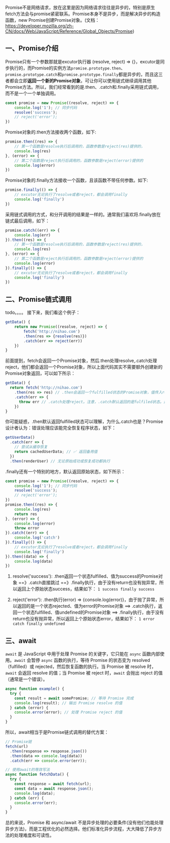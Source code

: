 Promise不是网络请求，放在这里是因为网络请求往往是异步的，特别是原生fetch方法会与promise紧密联系。Promise本身不是异步，而是解决异步的构造函数，new Promise创建Promise对象。(文档：https://developer.mozilla.org/zh-CN/docs/Web/JavaScript/Reference/Global_Objects/Promise)

## 一、Promise介绍

Promise只有一个参数那就是excutor执行器 (resolve, reject) => {}，excutor是同步执行的，而Promise的实例方法`promise.prototype.then`、`promise.prototype.catch`和`promise.prototype.finally`都是异步的，而且这三者都会立即**返回一个新的Promise对象**，可让你可以使用链式继续调用其他Promise方法。所以，我们经常看到的是.then、.catch和.finally采用链式调用，而不是一个一个单独调用。
```js
const promise = new Promise((resolve, reject) => {
    console.log('1'); // 同步代码
    resolve('success');
    // reject('error');
})
```

Promise对象的.then方法接收两个函数，如下:
```js
promise.then((res) => {
    // 第一个函数是resolve执行后调用的，函数参数是reject(res)提供的，
    console.log(res)
}, (error) => {
    // 第二个函数是reject执行后调用的，函数参数是reject(error)提供的
    console.log(error)
})
```
Promise对象的.finally方法接收一个函数，且该函数不带任何参数。如下:
```js
promise.finally(() => {
    // excutor无论执行了resolve或者reject，都会调用finally
    console.log('finally')
})
```
采用链式调用的方式，和分开调用的结果是一样的。通常我们喜欢将.finally放在链式最后调用，如下：
```js
promise.catch((err) => {
    console.log(err)
}).then((res) => {
    // 第一个函数是resolve执行后调用的，函数参数是reject(res)提供的，
    console.log(res)
}, (error) => {
    // 第二个函数是reject执行后调用的，函数参数是reject(error)提供的
    console.log(error)
}).finally(() => {
    // excutor无论执行了resolve或者reject，都会调用finally
    console.log('finally')
})
```

## 二、Promise链式调用
todo。。。。
接下来，我们看这个例子：
```js
getData() {
    return new Promise((resolve, reject) => {
        fetch('http://nihao.com')
        .then(res => {resolve(res)})
        .catch(err => reject(err))
    })
}
```
前面提到，fetch会返回一个Promise对象，然后.then处理resolve,.catch处理reject，他们都会返回一个Promise对象，所以上面代码其实不需要额外创建新的Promise对象返回，可以如下所示：
```js
getData() {
  return fetch('http://nihao.com')
    .then(res => res) // .then会返回一个fulfilled状态的Promise对象，值传入res
    .catch(err => {
      throw err // .catch处理reject。注意，.catch默认返回的是fulfiled状态。这里不能return err，return err则是返回一个fulfilled状态的Promise对象了
    })
}
```
你可能疑惑，.then默认返回fulfilled状态可以理解，为什么.catch也是？Promise 设计者认为：错误处理应该能完全恢复程序状态，如下：
```js
getUserData()
  .catch(err => {
    // 尝试从缓存恢复
    return cachedUserData; // ✅ 返回备用值
  })
  .then(renderUser) // 无论原始成功或恢复成功都执行
```

.finally还有一个特别的地方，默认返回原始状态，如下所示：
```js
const promise = new Promise((resolve, reject) => {
    console.log('1'); // 同步代码
    resolve('success');
    // reject('error');
})
promise.then((res) => {
    console.log(res)
    return res
}, (error) => {
    console.log(error)
    throw error
}).catch((err) => {
    console.log('catch')
}).finally(() => {
    // excutor无论执行了resolve或者reject，都会调用finally
    console.log('finally')
}).then((data) => {
    console.log(data)
})
```
1. resolve('success'): .then返回一个状态fulfilled、值为success的Promise对象 ==》.catch直接跳过 ==》.finally执行，由于没有return也没有抛异常，所以返回上个原始状态success，结果如下：
`1 success finally success`

2. reject('error'): .then执行(error) => {console.log(error)}，由于抛了异常，所以返回的是一个状态rejected、值为error的Promise对象 ==> .catch执行，返回一个状态fulfilled、值undefined的Promise对象 ==> .finally执行，由于没有return也没有抛异常，所以返回上个原始状态error，结果如下：
`1 error catch finally undefined`

## 三、await
`await` 是 JavaScript 中用于处理 Promise 的关键字，它只能在 `async` 函数内部使用。`await` 会暂停 `async` 函数的执行，等待 Promise 的状态变为 resolved（fulfilled）或 rejected，然后恢复函数的执行。当 Promise 被 resolve 时，`await` 会返回 resolve 的值；当 Promise 被 reject 时，`await` 会抛出 reject 的值（通常是一个错误）。
```javascript
async function example() {
  try {
    const result = await somePromise; // 等待 Promise 完成
    console.log(result); // 输出 Promise resolve 的值
  } catch (error) {
    console.error(error); // 处理 Promise reject 的值
  }
}
```

所以，await相当于是Promise链式调用的替代方案：
```js
// Promise链
fetch(url)
  .then(response => response.json())
  .then(data => console.log(data))
  .catch(err => console.error(err));

// 使用await的等效写法
async function fetchData() {
  try {
    const response = await fetch(url);
    const data = await response.json();
    console.log(data);
  } catch (err) {
    console.error(err);
  }
}
```

总的来说，Promise 和 async/await 不是异步处理的必要条件(没有他们也能处理异步方法)，而是工程优化的必然选择。他们标准化异步流程，大大降低了异步方法的处理难度和可读性。